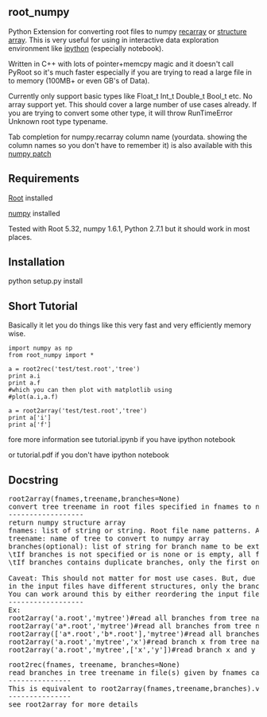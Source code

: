 root_numpy
----------

Python Extension for converting root files to numpy [recarray](http://docs.scipy.org/doc/numpy/reference/generated/numpy.recarray.html) or [structure array](http://docs.scipy.org/doc/numpy/user/basics.rec.html). This is very useful for using in interactive data exploration environment like [ipython](http://ipython.org/ipython-doc/dev/interactive/htmlnotebook.html) (especially notebook).

Written in C++ with lots of pointer+memcpy magic and it doesn't call PyRoot so it's much faster especially if you are trying to read a large file in to memory (100MB+ or even GB's of Data).

Currently only support basic types like Float_t Int_t Double_t Bool_t etc. No array support yet. This should cover a large number of use cases already.
If you are trying to convert some other type, it will throw RunTimeError Unknown root type typename.

Tab completion for numpy.recarray column name (yourdata.<TAB> showing the column names so you don't have to remember it) is also available with this [numpy patch](https://github.com/piti118/numpy/commit/a996292238ab98dcf53f2d48476d637eab9f1a72)

Requirements
------------

[Root](http://root.cern.ch/) installed

[numpy](http://numpy.scipy.org/) installed

Tested with Root 5.32, numpy 1.6.1, Python 2.7.1 but it should work in most places.

Installation
------------
python setup.py install

Short Tutorial
--------------

Basically it let you do things like this very fast and very efficiently memory wise.

```
import numpy as np
from root_numpy import *

a = root2rec('test/test.root','tree')
print a.i
print a.f
#which you can then plot with matplotlib using
#plot(a.i,a.f)

a = root2array('test/test.root','tree')
print a['i']
print a['f']
```

fore more information see tutorial.ipynb if you have ipython notebook
 
or tutorial.pdf if you don't have ipython notebook

Docstring
---------
<pre>
root2array(fnames,treename,branches=None)
convert tree treename in root files specified in fnames to numpy structured array
------------------
return numpy structure array
fnames: list of string or string. Root file name patterns. Anything that works with TChain.Add is accepted
treename: name of tree to convert to numpy array
branches(optional): list of string for branch name to be extracted from tree.
\tIf branches is not specified or is none or is empty, all from the first treebranches are extracted
\tIf branches contains duplicate branches, only the first one is used.

Caveat: This should not matter for most use cases. But, due to the way TChain works, if the trees specified 
in the input files have different structures, only the branch in the first tree will be automatically extracted. 
You can work around this by either reordering the input file or specifying the branches manually.
------------------
Ex:
root2array('a.root','mytree')#read all branches from tree named mytree from a.root
root2array('a*.root','mytree')#read all branches from tree named mytree from a*.root
root2array(['a*.root','b*.root'],'mytree')#read all branches from tree named mytree from a*.root and b*.root
root2array('a.root','mytree','x')#read branch x from tree named mytree from a.root(useful if memory usage matters)
root2array('a.root','mytree',['x','y'])#read branch x and y from tree named mytree from a.root
</pre>

<pre>
root2rec(fnames, treename, branches=None)
read branches in tree treename in file(s) given by fnames can convert it to numpy recarray
---------------
This is equivalent to root2array(fnames,treename,branches).view(np.recarray)
---------------
see root2array for more details
</pre>